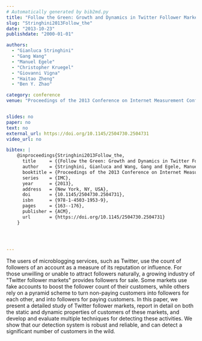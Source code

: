 ```yaml
---
# Automatically generated by bib2md.py
title: "Follow the Green: Growth and Dynamics in Twitter Follower Markets"
slug: "Stringhini2013Follow_the"
date: "2013-10-23"
publishdate: "2000-01-01"

authors:
  - "Gianluca Stringhini"
  - "Gang Wang"
  - "Manuel Egele"
  - "Christopher Kruegel"
  - "Giovanni Vigna"
  - "Haitao Zheng"
  - "Ben Y. Zhao"

category: conference
venue: "Proceedings of the 2013 Conference on Internet Measurement Conference (IMC)"


slides: no
paper: no
text: no
external_url: https://doi.org/10.1145/2504730.2504731
video_url: no

bibtex: |
    @inproceedings{Stringhini2013Follow_the,
      title     = {{Follow the Green: Growth and Dynamics in Twitter Follower Markets}},
      author    = {Stringhini, Gianluca and Wang, Gang and Egele, Manuel and Kruegel, Christopher and Vigna, Giovanni and Zheng, Haitao and Zhao, Ben Y.},
      booktitle = {Proceedings of the 2013 Conference on Internet Measurement Conference},
      series    = {IMC},
      year      = {2013},
      address   = {New York, NY, USA},
      doi       = {10.1145/2504730.2504731},
      isbn      = {978-1-4503-1953-9},
      pages     = {163--176},
      publisher = {ACM},
      url       = {https://doi.org/10.1145/2504730.2504731}
    }




---
```


The users of microblogging services, such as Twitter, use the count of followers of an account as a measure of its reputation or influence. For those unwilling or unable to attract followers naturally, a growing industry of "Twitter follower markets" provides followers for sale. Some markets use fake accounts to boost the follower count of their customers, while others rely on a pyramid scheme to turn non-paying customers into followers for each other, and into followers for paying customers. In this paper, we present a detailed study of Twitter follower markets, report in detail on both the static and dynamic properties of customers of these markets, and develop and evaluate multiple techniques for detecting these activities. We show that our detection system is robust and reliable, and can detect a significant number of customers in the wild.